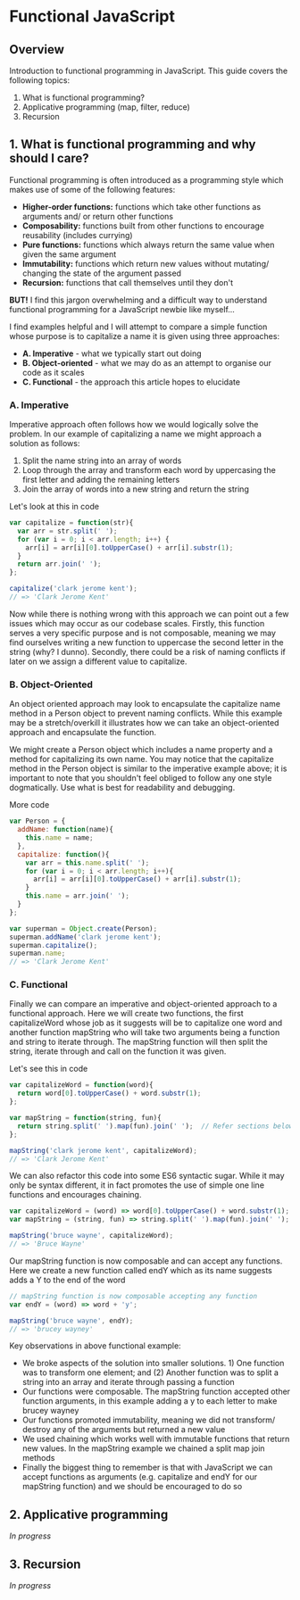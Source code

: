 # Functional JavaScript

## Overview
Introduction to functional programming in JavaScript. This guide covers the following topics:  

1. What is functional programming?  
2. Applicative programming (map, filter, reduce)  
3. Recursion  

## 1. What is functional programming and why should I care?
Functional programming is often introduced as a programming style which makes use of some of the following features:
- **Higher-order functions:** functions which take other functions as arguments and/ or return other functions
- **Composability:** functions built from other functions to encourage reusability (includes currying)
- **Pure functions:** functions which always return the same value when given the same argument
- **Immutability:** functions which return new values without mutating/ changing the state of the argument passed
- **Recursion:** functions that call themselves until they don't

**BUT!** I find this jargon overwhelming and a difficult way to understand functional programming for a JavaScript newbie like myself...

I find examples helpful and I will attempt to compare a simple function whose purpose is to capitalize a name it is given using three approaches:  
- **A. Imperative** - what we typically start out doing  
- **B. Object-oriented** - what we may do as an attempt to organise our code as it scales  
- **C. Functional** - the approach this article hopes to elucidate

### A. Imperative
Imperative approach often follows how we would logically solve the problem. In our example of capitalizing a name we might approach a solution as follows:
1. Split the name string into an array of words
2. Loop through the array and transform each word by uppercasing the first letter and adding the remaining letters
3. Join the array of words into a new string and return the string

Let's look at this in code
```javascript
var capitalize = function(str){
  var arr = str.split(' ');
  for (var i = 0; i < arr.length; i++) {
    arr[i] = arr[i][0].toUpperCase() + arr[i].substr(1);
  }
  return arr.join(' ');
};

capitalize('clark jerome kent');
// => 'Clark Jerome Kent'
```

Now while there is nothing wrong with this approach we can point out a few issues which may occur as our codebase scales. Firstly, this function serves a very specific purpose and is not composable, meaning we may find ourselves writing a new function to uppercase the second letter in the string (why? I dunno). Secondly, there could be a risk of naming conflicts if later on we assign a different value to capitalize.

### B. Object-Oriented
An object oriented approach may look to encapsulate the capitalize name method in a Person object to prevent naming conflicts. While this example may be a stretch/overkill it illustrates how we can take an object-oriented approach and encapsulate the function.

We might create a Person object which includes a name property and a method for capitalizing its own name. You may notice that the capitalize method in the Person object is similar to the imperative example above; it is important to note that you shouldn't feel obliged to follow any one style dogmatically. Use what is best for readability and debugging.

More code
```javascript
var Person = {
  addName: function(name){
    this.name = name;
  },
  capitalize: function(){
    var arr = this.name.split(' ');
    for (var i = 0; i < arr.length; i++){
      arr[i] = arr[i][0].toUpperCase() + arr[i].substr(1);
    }
    this.name = arr.join(' ');
  }
};

var superman = Object.create(Person);
superman.addName('clark jerome kent');
superman.capitalize();
superman.name;
// => 'Clark Jerome Kent'
```

### C. Functional
Finally we can compare an imperative and object-oriented approach to a functional approach. Here we will create two functions, the first capitalizeWord whose job as it suggests will be to capitalize one word and another function mapString who will take two arguments being a function and string to iterate through. The mapString function will then split the string, iterate through and call on the function it was given.

Let's see this in code
```javascript
var capitalizeWord = function(word){
  return word[0].toUpperCase() + word.substr(1);
};

var mapString = function(string, fun){
  return string.split(' ').map(fun).join(' ');  // Refer sections below for an explanation of the map, filter and reduce functions
};

mapString('clark jerome kent', capitalizeWord);
// => 'Clark Jerome Kent'
```

We can also refactor this code into some ES6 syntactic sugar. While it may only be syntax different, it in fact promotes the use of simple one line functions and encourages chaining.
```javascript
var capitalizeWord = (word) => word[0].toUpperCase() + word.substr(1);
var mapString = (string, fun) => string.split(' ').map(fun).join(' ');

mapString('bruce wayne', capitalizeWord);
// => 'Bruce Wayne'
```

Our mapString function is now composable and can accept any functions. Here we create a new function called endY which as its name suggests adds a Y to the end of the word
```javascript
// mapString function is now composable accepting any function
var endY = (word) => word + 'y';

mapString('bruce wayne', endY);
// => 'brucey wayney'
```

Key observations in above functional example:
- We broke aspects of the solution into smaller solutions. 1) One function was to transform one element; and (2) Another function was to split a string into an array and iterate through passing a function
- Our functions were composable. The mapString function accepted other function arguments, in this example adding a y to each letter to make brucey wayney
- Our functions promoted immutability, meaning we did not transform/ destroy any of the arguments but returned a new value
- We used chaining which works well with immutable functions that return new values. In the mapString example we chained a split map join methods
- Finally the biggest thing to remember is that with JavaScript we can accept functions as arguments (e.g. capitalize and endY for our mapString function) and we should be encouraged to do so

## 2. Applicative programming
*In progress*

## 3. Recursion
*In progress*
